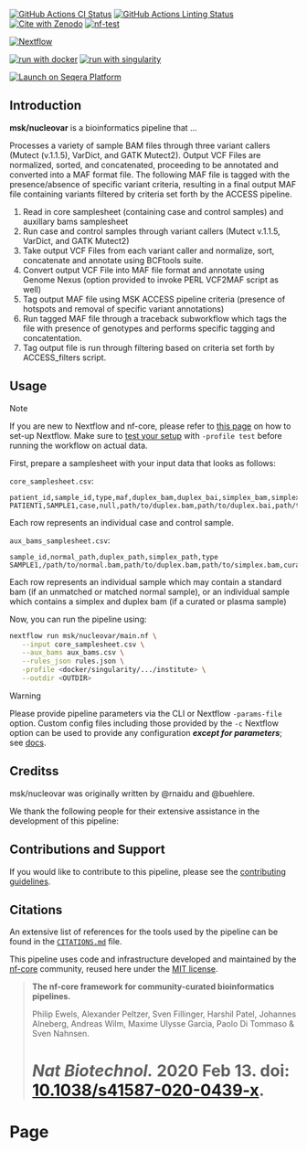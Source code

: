 [![GitHub Actions CI Status](https://github.com/msk/nucleovar/actions/workflows/ci.yml/badge.svg)](https://github.com/msk/nucleovar/actions/workflows/ci.yml)
[![GitHub Actions Linting Status](https://github.com/msk/nucleovar/actions/workflows/linting.yml/badge.svg)](https://github.com/msk/nucleovar/actions/workflows/linting.yml)[![Cite with Zenodo](http://img.shields.io/badge/DOI-10.5281/zenodo.XXXXXXX-1073c8?labelColor=000000)](https://doi.org/10.5281/zenodo.XXXXXXX)
[![nf-test](https://img.shields.io/badge/unit_tests-nf--test-337ab7.svg)](https://www.nf-test.com)

[![Nextflow](https://img.shields.io/badge/nextflow%20DSL2-%E2%89%A523.04.0-23aa62.svg)](https://www.nextflow.io/)

[![run with docker](https://img.shields.io/badge/run%20with-docker-0db7ed?labelColor=000000&logo=docker)](https://www.docker.com/)
[![run with singularity](https://img.shields.io/badge/run%20with-singularity-1d355c.svg?labelColor=000000)](https://sylabs.io/docs/)

[![Launch on Seqera Platform](https://img.shields.io/badge/Launch%20%F0%9F%9A%80-Seqera%20Platform-%234256e7)](https://tower.nf/launch?pipeline=https://github.com/msk/nucleovar)


## Introduction

**msk/nucleovar** is a bioinformatics pipeline that ...

Processes a variety of sample BAM files through three variant callers (Mutect (v.1.1.5), VarDict, and GATK Mutect2). Output VCF Files are normalized, sorted, and concatenated, proceeding to be annotated and converted into a MAF format file. The following MAF file is tagged with the presence/absence of specific variant criteria, resulting in a final output MAF file containing variants filtered by criteria set forth by the ACCESS pipeline.

1. Read in core samplesheet (containing case and control samples) and auxillary bams samplesheet
2. Run case and control samples through variant callers (Mutect v.1.1.5, VarDict, and GATK Mutect2)
3. Take output VCF Files from each variant caller and normalize, sort, concatenate and annotate using BCFtools suite.
4. Convert output VCF File into MAF file format and annotate using Genome Nexus (option provided to invoke PERL VCF2MAF script as well)
5. Tag output MAF file using MSK ACCESS pipeline criteria (presence of hotspots and removal of specific variant annotations)
6. Run tagged MAF file through a traceback subworkflow which tags the file with presence of genotypes and performs specific tagging and concatentation.
7. Tag output file is run through filtering based on criteria set forth by ACCESS_filters script.

## Usage

> [!NOTE]
> If you are new to Nextflow and nf-core, please refer to [this page](https://nf-co.re/docs/usage/installation) on how to set-up Nextflow. Make sure to [test your setup](https://nf-co.re/docs/usage/introduction#how-to-run-a-pipeline) with `-profile test` before running the workflow on actual data.

First, prepare a samplesheet with your input data that looks as follows:

`core_samplesheet.csv`:

```csv
patient_id,sample_id,type,maf,duplex_bam,duplex_bai,simplex_bam,simplex_bai
PATIENT1,SAMPLE1,case,null,path/to/duplex.bam,path/to/duplex.bai,path/to/simplex.bam,path/to/simplex.bai
```

Each row represents an individual case and control sample.

`aux_bams_samplesheet.csv`:

```csv
sample_id,normal_path,duplex_path,simplex_path,type
SAMPLE1,/path/to/normal.bam,path/to/duplex.bam,path/to/simplex.bam,curated
```

Each row represents an individual sample which may contain a standard bam (if an unmatched or matched normal sample), or an individual sample which contains a simplex and duplex bam (if a curated or plasma sample)

Now, you can run the pipeline using:

```bash
nextflow run msk/nucleovar/main.nf \
   --input core_samplesheet.csv \
   --aux_bams aux_bams.csv \
   --rules_json rules.json \
   -profile <docker/singularity/.../institute> \
   --outdir <OUTDIR>
```

> [!WARNING]
> Please provide pipeline parameters via the CLI or Nextflow `-params-file` option. Custom config files including those provided by the `-c` Nextflow option can be used to provide any configuration _**except for parameters**_;
> see [docs](https://nf-co.re/usage/configuration#custom-configuration-files).

## Creditss

msk/nucleovar was originally written by @rnaidu and @buehlere.

We thank the following people for their extensive assistance in the development of this pipeline:

## Contributions and Support

If you would like to contribute to this pipeline, please see the [contributing guidelines](.github/CONTRIBUTING.md).

## Citations

An extensive list of references for the tools used by the pipeline can be found in the [`CITATIONS.md`](CITATIONS.md) file.

This pipeline uses code and infrastructure developed and maintained by the [nf-core](https://nf-co.re) community, reused here under the [MIT license](https://github.com/nf-core/tools/blob/master/LICENSE).

> **The nf-core framework for community-curated bioinformatics pipelines.**
>
> Philip Ewels, Alexander Peltzer, Sven Fillinger, Harshil Patel, Johannes Alneberg, Andreas Wilm, Maxime Ulysse Garcia, Paolo Di Tommaso & Sven Nahnsen.
>
> # _Nat Biotechnol._ 2020 Feb 13. doi: [10.1038/s41587-020-0439-x](https://dx.doi.org/10.1038/s41587-020-0439-x).

# Page
